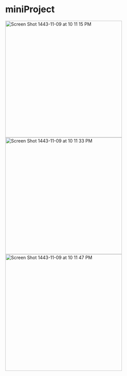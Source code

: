 # miniProject


<img width="367" alt="Screen Shot 1443-11-09 at 10 11 15 PM" src="https://user-images.githubusercontent.com/91524880/172703349-b3458b86-2775-4a8b-9228-2ddb33334e0e.png">
<img width="367" alt="Screen Shot 1443-11-09 at 10 11 33 PM" src="https://user-images.githubusercontent.com/91524880/172703368-3262d54c-8b9d-45a8-8cf3-1222e74f7b55.png">
<img width="367" alt="Screen Shot 1443-11-09 at 10 11 47 PM" src="https://user-images.githubusercontent.com/91524880/172703380-50d1ef7c-7552-4db5-8088-39e2e52ab130.png">




